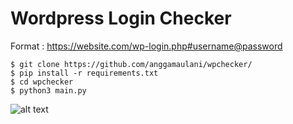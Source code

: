 # Wordpress Login Checker

Format : https://website.com/wp-login.php#username@password

```
$ git clone https://github.com/anggamaulani/wpchecker/
$ pip install -r requirements.txt
$ cd wpchecker
$ python3 main.py
```

![alt text](https://c.tenor.com/tlP1gAvWPmAAAAAC/kono-suba-anime.gif)
